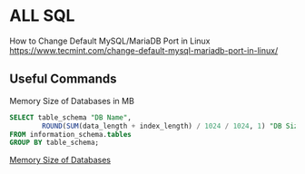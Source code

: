 # ALL SQL

How to Change Default MySQL/MariaDB Port in Linux
https://www.tecmint.com/change-default-mysql-mariadb-port-in-linux/


## Useful Commands

Memory Size of Databases in MB
```sql
SELECT table_schema "DB Name",
        ROUND(SUM(data_length + index_length) / 1024 / 1024, 1) "DB Size in MB"
FROM information_schema.tables
GROUP BY table_schema;
```
[Memory Size of Databases](https://stackoverflow.com/questions/1733507/how-to-get-size-of-mysql-database/1733523#1733523)
